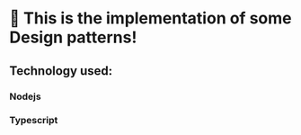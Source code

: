 # 🚀 This is the implementation of some Design patterns!


## Technology used:
### Nodejs
### Typescript